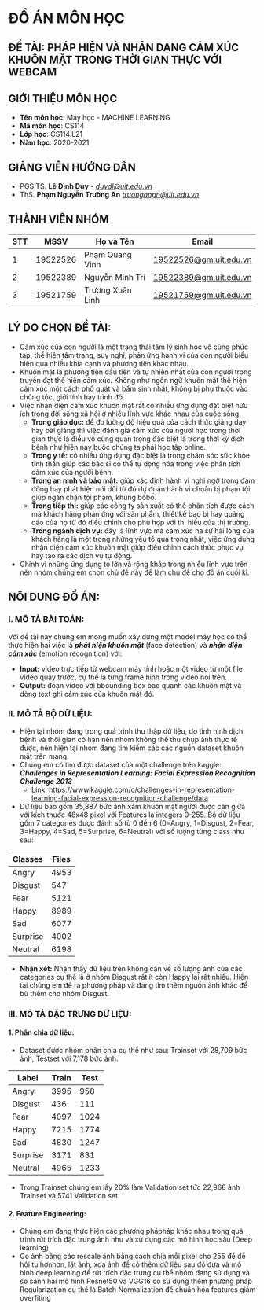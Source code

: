 # **ĐỒ ÁN MÔN HỌC**
## **ĐỀ TÀI:**   PHÁP HIỆN VÀ NHẬN DẠNG CẢM XÚC  KHUÔN MẶT TRONG THỜI GIAN THỰC VỚI WEBCAM

## **GIỚI THIỆU MÔN HỌC**
* **Tên môn học**: Máy học - MACHINE LEARNING
* **Mã môn học**: CS114
* **Lớp học**: CS114.L21
* **Năm học**: 2020-2021

## **GIẢNG VIÊN HƯỚNG DẪN**
* PGS.TS. **Lê Đình Duy** - *duydl@uit.edu.vn*
* ThS. **Phạm Nguyễn Trường An** *truonganpn@uit.edu.vn*

## **THÀNH VIÊN NHÓM**

| STT    | MSSV          | Họ và Tên           | Email                   |
| ------ |---------------| --------------------|-------------------------|
| 1      | 19522526      | Phạm Quang Vinh     |19522526@gm.uit.edu.vn   |
| 2      | 19522389      | Nguyễn Minh Trí     |19522389@gm.uit.edu.vn   |
| 3      | 19521759      | Trương Xuân Linh    |19521759@gm.uit.edu.vn   |

## **LÝ DO CHỌN ĐỀ TÀI:**
* Cảm xúc của con người là một trạng thái tâm lý sinh học vô cùng phức tạp, thể hiện tâm trạng, suy nghĩ, phản ứng hành vi của con người biểu hiện qua nhiều khía cạnh và phương tiện khác nhau.
* Khuôn mặt là phương tiện đầu tiên và tự nhiên nhất của con người trong truyền đạt thể hiện cảm xúc. Không như ngôn ngữ khuôn mặt thể hiện cảm xúc một cách phổ quát và bẩm sinh nhất, không bị phụ thuộc vào chủng tộc, giới tính hay trình đô.
* Việc nhận diện cảm xúc khuôn mặt rất có nhiều ứng dụng đặt biệt hữu ích trong đời sống xã hội ở nhiều lĩnh vực khác nhau của cuộc sống.
  - **Trong giáo dục:** để đo lường độ hiệu quả của cách thức giảng dạy hay bài giảng thì việc đánh giá cảm xúc của người học trong thời gian thực là điều vô cùng quan trọng đặc biệt là trong thời kỳ dịch bệnh như hiện nay buộc chúng ta phải học tập online.
  - **Trong y tế:** có nhiều ứng dụng đặc biệt là trong chăm sóc sức khỏe tinh thần giúp các bác sỉ có thể tự đọng hóa trong việc phân tích cảm xúc của người bệnh.
  - **Trong an ninh và bảo mật:** giúp xác định hành vi nghi ngờ trong đám đông hay phát hiện nói dối từ đó dự đoán hành vi chuẩn bị phạm tội giúp ngăn chặn tội phạm, khủng bốbố.
  - **Trong tiếp thị:** giúp các công ty sản xuất có thể phân tích được cách mà khách hàng phản ứng với sản phẩm, thiết kế bao bì hay quảng cáo của họ từ đó diều chỉnh cho phù hợp với thị hiếu của thị trường.
  - **Trong ngành dịch vụ:** đây là lĩnh vực mà cảm xúc ha sự hài lòng của khách hàng là một trong những yếu tố qua trọng nhật, việc ứng dụng nhận diện cảm xúc khuôn mặt giúp điều chỉnh cách thức phục vụ hay tạo ra các dịch vụ tự động.
* Chính vì những ứng dụng to lớn và rộng khắp trong nhiều lĩnh vực trên nên nhóm chúng em chọn chủ đề này đề làm chủ đề cho đồ án cuối kì.

## **NỘI DUNG ĐỒ ÁN:**
### **I. MÔ TẢ BÀI TOÁN:**
 Với đề tài này chúng em mong muốn xây dựng một model máy học có thể thực hiện hai việc là ***phát hiện khuôn mặt*** (face detection) và ***nhận diện cảm xúc*** (emotion recognition) với:
* **Input:** video trực tiếp từ webcam máy tính hoặc một video từ một file video quay trước, cụ thể là từng frame hình trong video nói trên.
* **Output:** đoạn video với bbounding box bao quanh các khuôn mặt và dòng text ghi cảm xúc của khuôn mặt đó.

### **II. MÔ TẢ BỘ DỮ LIỆU:**
* Hiện tại nhóm đang trong quá trình thu thập dữ liệu, do tình hình dịch bệnh và thời gian có hạn nên nhóm không thể thu chụp ảnh thực tế được, nên hiện tại nhóm đang tìm kiếm các các nguồn dataset khuôn mặt trên mạng.
* Chúng em có tìm được dataset của một challenge trên kaggle: ***Challenges in Representation Learning: Facial Expression Recognition Challenge 2013***
  - Link: https://www.kaggle.com/c/challenges-in-representation-learning-facial-expression-recognition-challenge/data
* Dữ liệu bao gồm 35,887 bức ảnh xám khuôn mặt người được cân giữa với kích thước 48x48 pixel với Features là integers 0-255. Bộ dữ liệu gồm 7 categories được đánh số từ 0 đến 6 (0=Angry, 1=Disgust, 2=Fear, 3=Happy, 4=Sad, 5=Surprise, 6=Neutral) với số lượng từng class như sau:


| Classes| Files |
|------- |-------|
|Angry   |4953   |
|Disgust |547    |
|Fear    |5121   |
|Happy   |8989   |
|Sad     |6077   |
|Surprise|4002   |
|Neutral |6198   |
  
* **Nhận xét:** Nhận thấy dữ liệu trên không cân về số lượng ảnh của các  categories cụ thể là ở nhóm Disgust rất ít còn Happy lại rất nhiều. Hiện tại chúng em đề ra phương pháp và đang tìm thêm nguồn ảnh khác để bù thêm cho nhóm Disgust.

### **III. MÔ TẢ ĐẶC TRƯNG DỮ LIỆU:**

#### **1. Phân chia dữ liệu:**
* Dataset được nhóm phân chia cụ thể như sau: Trainset với 28,709 bức ảnh, Testset với 7,178 bức ảnh.

| Label | Train | Test |
|-------|-------|------|
|Angry  |3995   |958   |
|Disgust|436    |111  |
|Fear   |4097   |1024   |
|Happy  |7215   |1774   |
|Sad    |4830   |1247  |
|Surprise|3171  |831  |
|Neutral|4965   |1233   |

* Trong Trainset chúng em lấy 20% làm Validation set tức 22,968 ảnh Trainset và 5741 Validation set 

#### **2. Feature Engineering:**

* Chúng em đang thực hiện các phương phápháp khác nhau trong quá trình rút trích đặc trưng ảnh như và xử dụng các mô hình học sâu (Deep learning)
* Co ảnh bằng các rescale ảnh bằng cách chia mỗi pixel cho 255 để dễ hội tụ hơnhơn, lật ảnh, xoa ảnh để có thêm dữ liệu sau đó đưa và mô hình deep learning để rút trích đặc trưng cụ thể nhóm đang sử dụng và so sánh hai mô hình Resnet50 và VGG16 có sử dụng thêm phương pháp Regularization cụ thể là Batch Normalization để chuẩn hóa features giảm overfiting
